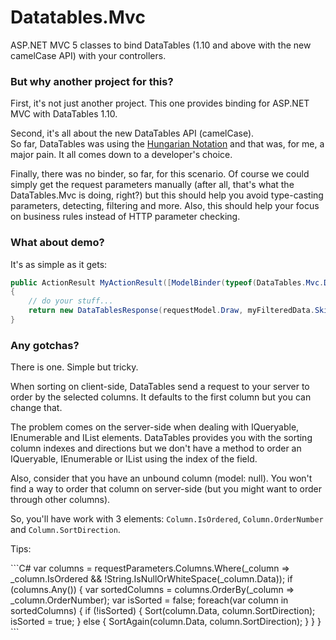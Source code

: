 <h1>Datatables.Mvc</h1>
<p>
	ASP.NET MVC 5 classes to bind DataTables (1.10 and above with the new camelCase API) with your controllers.
</p>
<h3>But why another project for this?</h3>
<p>
	First, it's not just another project. This one provides binding for ASP.NET MVC with DataTables 1.10.
</p>
<p>
	Second, it's all about the new DataTables API (camelCase).<br />
	So far, DataTables was using the <a href='http://en.wikipedia.org/wiki/Hungarian_notation'>Hungarian Notation</a> and that was, for me, a major pain. It all comes down to a developer's choice.
</p>
<p>
	Finally, there was no binder, so far, for this scenario. 
	Of course we could simply get the request parameters manually (after all, that's what the DataTables.Mvc is doing, right?) but this should help you avoid type-casting parameters, detecting, filtering and more. 
	Also, this should help your focus on business rules instead of HTTP parameter checking.
</p>
<h3>What about demo?</h3>
<p>
	It's as simple as it gets:
</p>

```C#
public ActionResult MyActionResult([ModelBinder(typeof(DataTables.Mvc.DataTablesBinder)] IDataTablesRequest requestModel)
{
    // do your stuff...
    return new DataTablesResponse(requestModel.Draw, myFilteredData.Skip(requestModel.Start).Take(requestModel.Length), myFilteredData.Count(), myOriginalDataSet.Count());
}
```
<h3>Any gotchas?</h3>
<p>
	There is one. Simple but tricky.
</p>
<p>
	When sorting on client-side, DataTables send a request to your server to order by the selected columns. It defaults to the first column but you can change that.<br />
</p>
<p>
	The problem comes on the server-side when dealing with IQueryable, IEnumerable and IList elements.
	DataTables provides you with the sorting column indexes and directions but we don't have a method to order an IQueryable, IEnumerable or IList using the index of the field.
</p>
<p>
	Also, consider that you have an unbound column (model: null). You won't find a way to order that column on server-side (but you might want to order through other columns).
</p>
<p>
	So, you'll have work with 3 elements: <code>Column.IsOrdered</code>, <code>Column.OrderNumber</code> and <code>Column.SortDirection</code>.
</p>
<p>
	Tips:
</p>
```C#
var columns = requestParameters.Columns.Where(_column => _column.IsOrdered && !String.IsNullOrWhiteSpace(_column.Data));
if (columns.Any())
{
    var sortedColumns = columns.OrderBy(_column => _column.OrderNumber);
    var isSorted = false;
    foreach(var column in sortedColumns)
    {
        if (!isSorted) { Sort(column.Data, column.SortDirection); isSorted = true; }
        else { SortAgain(column.Data, column.SortDirection); }
    }
}
```